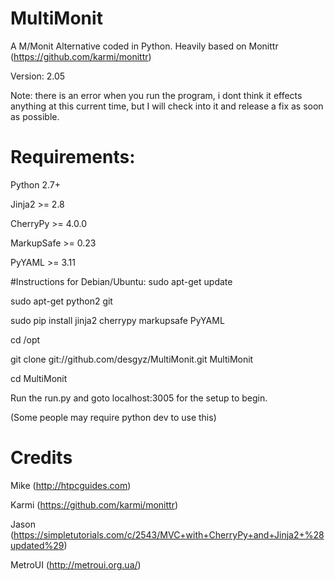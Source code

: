 # MultiMonit
A M/Monit Alternative coded in Python. Heavily based on Monittr (https://github.com/karmi/monittr)

Version: 2.05

Note: there is an error when you run the program, i dont think it effects anything at this current time, but I will check into it and release a fix as soon as possible.
# Requirements:

Python 2.7+

Jinja2 >= 2.8

CherryPy >= 4.0.0

MarkupSafe >= 0.23

PyYAML >= 3.11

#Instructions for Debian/Ubuntu:
sudo apt-get update

sudo apt-get python2 git

sudo pip install jinja2 cherrypy markupsafe PyYAML

cd /opt

git clone git://github.com/desgyz/MultiMonit.git MultiMonit

cd MultiMonit

Run the run.py and goto localhost:3005 for the setup to begin.

(Some people may require python dev to use this)

# Credits

Mike (http://htpcguides.com)

Karmi (https://github.com/karmi/monittr)

Jason (https://simpletutorials.com/c/2543/MVC+with+CherryPy+and+Jinja2+%28updated%29)

MetroUI (http://metroui.org.ua/)